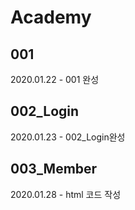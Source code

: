 <h1>Academy</h1>

<h2>001</h2>
2020.01.22 - 001 완성

<h2>002_Login</h2>
2020.01.23 - 002_Login완성

<h2>003_Member</h2>
2020.01.28 - html 코드 작성
